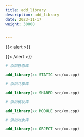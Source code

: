 ```yaml
---
title: add_library
description: add_library
date: 2023-11-17
weight: 30000


---
```


{{< alert >}}


{{< /alert >}}

```cmake
# 添加静态库

add_library(xx STATIC src/xx.cpp)

# 添加共享库

add_library(xx SHARED src/xx.cpp)

# 添加模块库

add_library(xx MODULE src/xx.cpp)

# 添加对象库

add_library(xx OBJECT src/xx.cpp)

```
